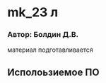 # mk_23 л

### Автор: Болдин Д.В.
 материал          подготавливается 


## Исполоьзиемое ПО
<!-- Для сихронизации открывать как папку прокт 
 <!--- Comments 
 1)_ ctrl+ ё - для открытия терминала  
 2) Язык маркдаун - язак разметки 
 для создание прошивки нужен кросс компилятор 
 arm-none-eabi-g++^C
  <!--- Comments 
 1)_ ctrl+ ё - для открытия терминала  
 2) Язык маркдаун - язак разметки 
 для создание прошивки нужен кросс компилятор 
 arm-none-eabi-g++^C
 arm- архитектура процсессора 
 none-отсутствие системы 
 g++- 
   arm
    git --version---система контроля версий 
    cmake --version--- система сборки
    make --version---
    arm-none-eabi-g++ --version
    cd-chanche directory
    cd 133/mk/1 ---для создания пар
    git config user.name "Болдин Дмитрий 133 "---  для созданяи репризитория.
     git log--- показывает историю комитов в терминале

     git log --oneline--- для краткой запипси 
     git checkout--- для получения чего-то из хранилища(всё что было отслежино b сохранено)
     git checkout main --- для отката на самую последнюю точку 

     ---1)Папка  (ctrl+h для открытия скрытых папок- где есть репризиторйи)
      |
      |
      |
     add"+"-ик возле файла
      |
      |
      |  
      V   
     ---2)ИНдекс(stage)
      |
      |
      |
    commit
      |
      |
      | 
      V
     ---3)РЕпризиторий хранение стории папок 
    НУжно 2действ
       1) мы просим ситему и просим создать о том какие 
          

    парсинг --- разбор 

    

    
 3) >
 3) >

git clone (пишим адресс ) - для клонирования  
  
  
  4)(Для отправки лабы на GIT  HUBE нужно ---
   |
   |
   |
   |
   V
1)Главгая страница 
   |
   |
   |
   |
   V
2)Copy requests

Для работы на вин 
 1)скачать  git
 2)Нужен кросс компилятор 
 3) Make нужен для вин 
 4) cmake 
 5)arm gcc
 6) Программатор (программная часть проограмматора)
 7)Редактор или IDE 
 
31.10.2023
1 ) git pull origin main/ ...->>Pull --- для показа того что находиться в облаке .
2 ) git remote -v  ДЛЯ проверки к каким облачным хранилищам подключен репризиторий 

git remote add upstream - для добавление КРАСНОГО репризитория 
 git pull upstream meain для синхроназиции с новым репризиторие(upstream) c главной веткой main 